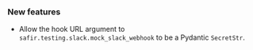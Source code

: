 ### New features

- Allow the hook URL argument to `safir.testing.slack.mock_slack_webhook` to be a Pydantic `SecretStr`.
